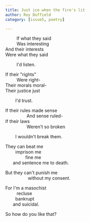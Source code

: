```yaml
---
title: Just ice when the fire's lit
author: Roy Duffield
category: [issue5, poetry]

---
```


&nbsp;&nbsp;&nbsp;&nbsp;&nbsp;&nbsp;&nbsp;&nbsp; If what they said<br>
&nbsp;&nbsp;&nbsp;&nbsp;&nbsp;&nbsp;&nbsp;&nbsp; Was interesting<br>
And their interests<br>
Were what they said<br>

&nbsp;&nbsp;&nbsp;&nbsp;&nbsp;&nbsp;&nbsp;&nbsp; I'd listen.

If their "rights"<br>
&nbsp;&nbsp;&nbsp;&nbsp;&nbsp;&nbsp;&nbsp;&nbsp; Were right-<br>
Their morals moral-<br>
Their justice just<br>

&nbsp;&nbsp;&nbsp;&nbsp;&nbsp;&nbsp;&nbsp;&nbsp;I'd trust.<br>

If their rules made sense<br>
&nbsp;&nbsp;&nbsp;&nbsp;&nbsp;&nbsp;&nbsp;&nbsp; &nbsp;&nbsp;&nbsp;&nbsp;&nbsp;&nbsp;&nbsp;&nbsp;And sense ruled-<br>
If their laws<br>
&nbsp;&nbsp;&nbsp;&nbsp;&nbsp;&nbsp;&nbsp;&nbsp; &nbsp;&nbsp;&nbsp;&nbsp;&nbsp;&nbsp;&nbsp;&nbsp;Weren't so broken<br>

&nbsp;&nbsp;&nbsp;&nbsp;&nbsp;&nbsp;&nbsp;&nbsp;I wouldn't break them.

They can beat me<br>
&nbsp;&nbsp;&nbsp;&nbsp;&nbsp;&nbsp;&nbsp;&nbsp;imprison me<br>
&nbsp;&nbsp;&nbsp;&nbsp;&nbsp;&nbsp;&nbsp;&nbsp; &nbsp;&nbsp;&nbsp;&nbsp;&nbsp;&nbsp; fine me<br>
&nbsp;&nbsp;&nbsp;&nbsp;&nbsp; and sentence me to death.<br>

But they can't punish me<br>
&nbsp;&nbsp;&nbsp;&nbsp;&nbsp;&nbsp;&nbsp;&nbsp; &nbsp;&nbsp;&nbsp;&nbsp;&nbsp;&nbsp;&nbsp;&nbsp; without my consent.<br>

For I'm a masochist<br>
&nbsp;&nbsp;&nbsp;&nbsp;&nbsp;&nbsp;&nbsp;&nbsp; recluse<br>
&nbsp;&nbsp;&nbsp;&nbsp;&nbsp;&nbsp;&nbsp;&nbsp;bankrupt<br>
&nbsp;&nbsp;&nbsp;&nbsp;&nbsp; and suicidal.<br>

So how do you like that?
